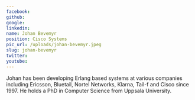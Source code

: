 ```yaml
---
facebook: 
github: 
google: 
linkedin: 
name: Johan Bevemyr
position: Cisco Systems
pic_url: /uploads/johan-bevemyr.jpeg
slug: johan-bevemyr
twitter: 
youtube: 
---
```

<p>Johan has been developing Erlang based systems at various companies including Ericsson, Bluetail, Nortel Networks, Klarna, Tail-f and Cisco since 1997. He holds a PhD in Computer Science from Uppsala University.</p>
